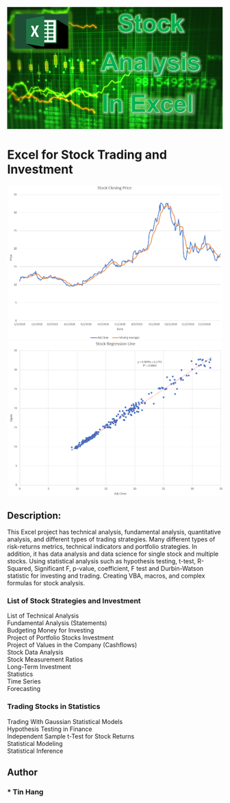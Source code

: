 <img src="Excel.PNG">

# Excel for Stock Trading and Investment

<img src="Excel_Chart.PNG">
<img src="Excel_RL.PNG">

## Description:
This Excel project has technical analysis, fundamental analysis, quantitative analysis, and different types of trading strategies. Many different types of risk-returns metrics, technical indicators and portfolio strategies. In addition, it has data analysis and data science for single stock and multiple stocks. Using statistical analysis such as hypothesis testing, t-test, R-Squared, Significant F, p-value, coefficient, F test and Durbin-Watson statistic for investing and trading. Creating VBA, macros, and complex formulas for stock analysis.    

### List of Stock Strategies and Investment  
List of Technical Analysis  
Fundamental Analysis (Statements)  
Budgeting Money for Investing  
Project of Portfolio Stocks Investment  
Project of Values in the Company (Cashflows)  
Stock Data Analysis  
Stock Measurement Ratios  
Long-Term Investment  
Statistics  
Time Series  
Forecasting  

### Trading Stocks in Statistics  
Trading With Gaussian Statistical Models  
Hypothesis Testing in Finance  
Independent Sample t-Test for Stock Returns  
Statistical Modeling  
Statistical Inference  


## Author
### * Tin Hang
